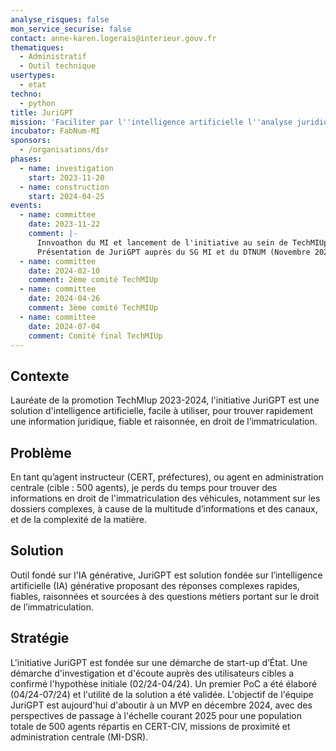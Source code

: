 ```yaml
---
analyse_risques: false
mon_service_securise: false
contact: anne-karen.logerais@interieur.gouv.fr
thematiques:
  - Administratif
  - Outil technique
usertypes:
  - etat
techno:
  - python
title: JuriGPT
mission: 'Faciliter par l''intelligence artificielle l''analyse juridique en droit de l''immatriculation '
incubator: FabNum-MI
sponsors:
  - /organisations/dsr
phases:
  - name: investigation
    start: 2023-11-20
  - name: construction
    start: 2024-04-25
events:
  - name: committee
    date: 2023-11-22
    comment: |-
      Innvoathon du MI et lancement de l'initiative au sein de TechMIUp 2023-2024
      Présentation de JuriGPT auprès du SG MI et du DTNUM (Novembre 2023)
  - name: committee
    date: 2024-02-10
    comment: 2ème comité TechMIUp
  - name: committee
    date: 2024-04-26
    comment: 3ème comité TechMIUp
  - name: committee
    date: 2024-07-04
    comment: Comité final TechMIUp
---
```

## Contexte

Lauréate de la promotion TechMIup 2023-2024, l'initiative JuriGPT est une solution d'intelligence artificielle, facile à utiliser, pour trouver rapidement une information juridique, fiable et raisonnée, en droit de l’immatriculation.

## Problème

En tant qu’agent instructeur (CERT, préfectures), ou agent en administration centrale (cible : 500 agents), je perds du temps pour trouver des informations en droit de l'immatriculation des véhicules, notamment sur les dossiers complexes, à cause de la multitude d’informations et des canaux, et de la complexité de la matière.

## Solution

Outil fondé sur l'IA générative, JuriGPT est solution fondée sur l’intelligence artificielle (IA) générative proposant des réponses complexes rapides, fiables, raisonnées et sourcées à des questions métiers portant sur le droit de l’immatriculation.

## Stratégie

L'initiative JuriGPT est fondée sur une démarche de start-up d’État. Une démarche d'investigation et d'écoute auprès des utilisateurs cibles a confirmé l'hypothèse initiale (02/24-04/24). Un premier PoC a été élaboré (04/24-07/24) et l'utilité de la solution a été validée. L'objectif de l'équipe JuriGPT est aujourd'hui d'aboutir à un MVP en décembre 2024, avec des perspectives de passage à l'échelle courant 2025 pour une population totale de 500 agents répartis en CERT-CIV, missions de proximité et administration centrale (MI-DSR).
